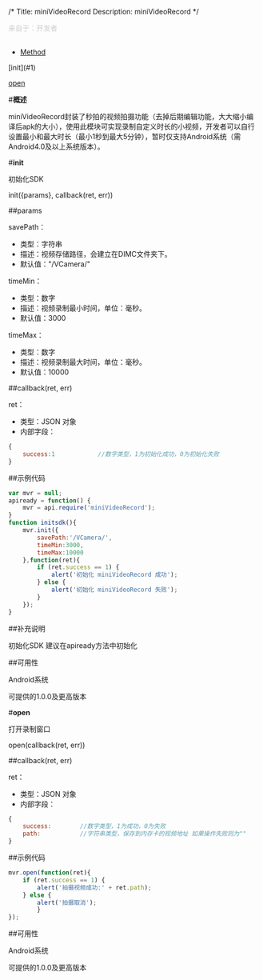 /*
Title: miniVideoRecord
Description: miniVideoRecord
*/

<p style="color: #ccc;margin-bottom: 30px;">来自于：开发者</p>

<ul id="tab" class="clearfix">
	<li class="active"><a href="#method-content">Method</a></li>
</ul>
<div id="method-content">

<div class="outline">
[init](#1)

[open](#2)
</div>

#**概述**

miniVideoRecord封装了秒拍的视频拍摄功能（去掉后期编辑功能，大大缩小编译后apk的大小），使用此模块可实现录制自定义时长的小视频，开发者可以自行设置最小和最大时长（最小1秒到最大5分钟），暂时仅支持Android系统（需Android4.0及以上系统版本）。

#**init**<div id="1"></div>

初始化SDK

init({params}, callback(ret, err))

##params

savePath：

- 类型：字符串
- 描述：视频存储路径，会建立在DIMC文件夹下。
- 默认值："/VCamera/"

timeMin：

- 类型：数字
- 描述：视频录制最小时间，单位：毫秒。
- 默认值：3000

timeMax：

- 类型：数字
- 描述：视频录制最大时间，单位：毫秒。
- 默认值：10000

##callback(ret, err)

ret：

- 类型：JSON 对象
- 内部字段：

```js
{
	success:1			 //数字类型，1为初始化成功，0为初始化失败
}
```

##示例代码

```js
var mvr = null;
apiready = function() {
    mvr = api.require('miniVideoRecord');
}
function initsdk(){
	mvr.init({
	    savePath:'/VCamera/',
		timeMin:3000,
		timeMax:10000
	},function(ret){
		if (ret.success == 1) {
        	alert('初始化 miniVideoRecord 成功');
	    } else {
        	alert('初始化 miniVideoRecord 失败');
  		}
	});
}

```

##补充说明

初始化SDK 建议在apiready方法中初始化

##可用性

Android系统

可提供的1.0.0及更高版本



#**open**<div id="2"></div>

打开录制窗口

open(callback(ret, err))

##callback(ret, err)

ret：

- 类型：JSON 对象
- 内部字段：

```js
{
	success:		//数字类型，1为成功，0为失败
	path:			//字符串类型，保存到内存卡的视频地址 如果操作失败则为""
}
```

##示例代码

```js
mvr.open(function(ret){		
	if (ret.success == 1) {
    	alert('拍摄视频成功:' + ret.path);
    } else {
    	alert('拍摄取消');
		}
});
```

##可用性

Android系统

可提供的1.0.0及更高版本

